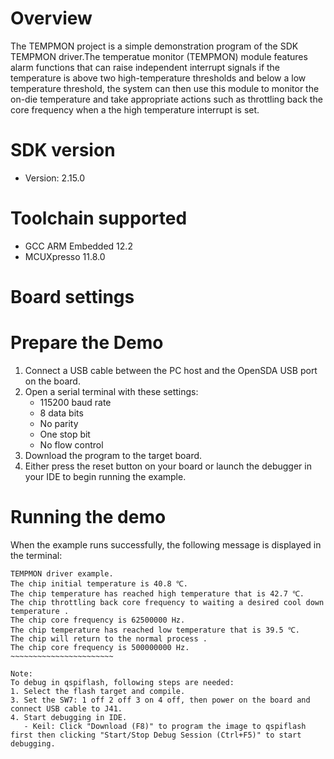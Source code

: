 Overview
========
The TEMPMON project is a simple demonstration program of the SDK TEMPMON driver.The
temperatue monitor (TEMPMON) module features alarm functions that can raise independent
interrupt signals if the temperature is above two high-temperature thresholds and below
a low temperature threshold, the system can then use this module to monitor the on-die
temperature and take appropriate actions such as throttling back the core frequency when
a the high temperature interrupt is set.

SDK version
===========
- Version: 2.15.0

Toolchain supported
===================
- GCC ARM Embedded  12.2
- MCUXpresso  11.8.0

Board settings
==============

Prepare the Demo
================
1. Connect a USB cable between the PC host and the OpenSDA USB port on the board.
2. Open a serial terminal with these settings:
    - 115200 baud rate
    - 8 data bits
    - No parity
    - One stop bit
    - No flow control
3. Download the program to the target board.
4. Either press the reset button on your board or launch the debugger in your IDE to begin running the example.

Running the demo
================
When the example runs successfully, the following message is displayed in the terminal:
~~~~~~~~~~~~~~~~~~~~~~~~
TEMPMON driver example.
The chip initial temperature is 40.8 ℃.
The chip temperature has reached high temperature that is 42.7 ℃.
The chip throttling back core frequency to waiting a desired cool down temperature .
The chip core frequency is 62500000 Hz.
The chip temperature has reached low temperature that is 39.5 ℃.
The chip will return to the normal process .
The chip core frequency is 500000000 Hz.
~~~~~~~~~~~~~~~~~~~~~~~

Note:
To debug in qspiflash, following steps are needed:
1. Select the flash target and compile.
3. Set the SW7: 1 off 2 off 3 on 4 off, then power on the board and connect USB cable to J41.
4. Start debugging in IDE.
   - Keil: Click "Download (F8)" to program the image to qspiflash first then clicking "Start/Stop Debug Session (Ctrl+F5)" to start debugging.
